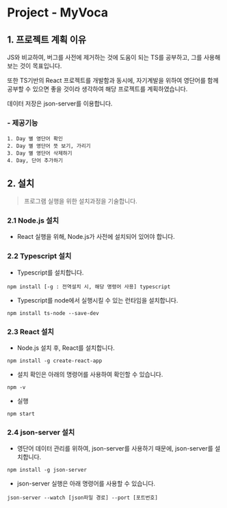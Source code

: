 Project - MyVoca
======================

## 1. 프로젝트 계획 이유
 JS와 비교하여, 버그를 사전에 제거하는 것에 도움이 되는 TS를 공부하고, 그를 사용해보는 것이 목표입니다.

 또한 TS기반의 React 프로젝트를 개발함과 동시에, 자기계발을 위하여 영단어를 함께 공부할 수 있으면 좋을 것이라 생각하여 해당 프로젝트를 계획하였습니다.

 데이터 저장은 json-server를 이용합니다.

### - 제공기능
	1. Day 별 영단어 확인
	2. Day 별 영단어 뜻 보기, 가리기
	3. Day 별 영단어 삭제하기
    4. Day, 단어 추가하기

## 2. 설치
 > 프로그램 실행을 위한 설치과정을 기술합니다.

### 2.1 Node.js 설치
 - React 실행을 위해, Node.js가 사전에 설치되어 있어야 합니다.

### 2.2 Typescript 설치

 - Typescript를 설치합니다.
```
npm install [-g : 전역설치 시, 해당 명령어 사용] typescript
```

 - Typescript를 node에서 실행시킬 수 있는 런타임을 설치합니다.
```
npm install ts-node --save-dev
```

### 2.3 React 설치

 - Node.js 설치 후, React를 설치합니다.
```
npm install -g create-react-app
```

 - 설치 확인은 아래의 명령어를 사용하여 확인할 수 있습니다.
```
npm -v
```

 - 실행
```
npm start
```

### 2.4 json-server 설치
 - 영단어 데이터 관리를 위하여, json-server를 사용하기 때문에, json-server를 설치합니다.
```
npm install -g json-server
```

 - json-server 실행은 아래 명령어를 사용할 수 있습니다.
```
json-server --watch [json파일 경로] --port [포트번호]
```
